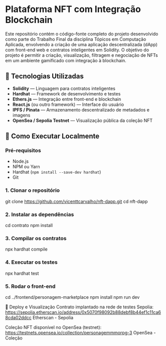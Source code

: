 # Plataforma NFT com Integração Blockchain

Este repositório contém o código-fonte completo do projeto desenvolvido como parte do Trabalho Final da disciplina Tópicos em Computação Aplicada, envolvendo a criação de uma aplicação descentralizada (dApp) com front-end web e contratos inteligentes em Solidity. O objetivo do projeto é permitir a criação, visualização, filtragem e negociação de NFTs em um ambiente gamificado com integração à blockchain.


## 🧪 Tecnologias Utilizadas

- **Solidity** — Linguagem para contratos inteligentes
- **Hardhat** — Framework de desenvolvimento e testes
- **Ethers.js** — Integração entre front-end e blockchain
- **React.js** (ou outro framework) — Interface do usuário
- **IPFS / Pinata** — Armazenamento descentralizado de metadados e imagens
- **OpenSea / Sepolia Testnet** — Visualização pública da coleção NFT

## 🚀 Como Executar Localmente

### Pré-requisitos

- Node.js
- NPM ou Yarn
- Hardhat (`npm install --save-dev hardhat`)
- Git

### 1. Clonar o repositório

git clone https://github.com/vicenttcarvalho/nft-dapp.git
cd nft-dapp


### 2. Instalar as dependências
cd contrato
npm install

### 3. Compilar os contratos
npx hardhat compile

### 4. Executar os testes
npx hardhat test

### 5. Rodar o front-end
cd ../frontend/personagem-marketplace
npm install
npm run dev

🔗 Deploy e Visualização
Contrato implantado na rede de testes Sepolia: https://sepolia.etherscan.io/address/0x5070f98092b88debf8b44ef1c11ca68cda02ddcc
Etherscan - Sepolia

Coleção NFT disponível no OpenSea (testnet): https://testnets.opensea.io/collection/personagemmmorpg-3
OpenSea - Coleção

